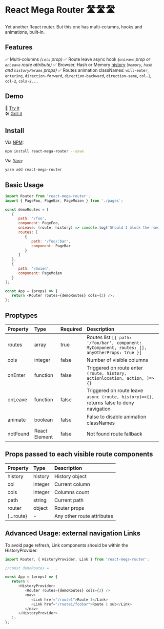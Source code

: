 # React Mega Router 🛣🛣🛣

Yet another React router. But this one has multi-columns, hooks and animations, built-in.

## Features

✅ Multi-columns _(`cols` prop)_
✅ Route leave async hook _(`onLeave` prop or `onLeave` route attribute)_
✅ Browser, Hash or Memory [history](https://www.npmjs.com/package/history) _(`memory`, `hash` and `historyParams` props)_
✅ Routes animation classNames: `will-enter`, `entering`, `direction-forward`, `direction-backward`, `direction-same`, `col-1`, `col-2`, `cols-2`, ...

## Demo

👀 [Try it](https://9uso1.csb.app/)\
🛠 [Grill it](https://codesandbox.io/s/react-mega-router-9uso1)

## Install

Via [NPM](https://docs.npmjs.com/):

```bash
npm install react-mega-router --save
```

Via [Yarn](https://yarnpkg.com/en/):

```bash
yarn add react-mega-router
```

## Basic Usage

```javascript
import Router from 'react-mega-router';
import { PageFoo, PageBar, PageMoien } from './pages';

const demoRoutes = [
   {
      path: '/foo',
      component: PageFoo,
      onLeave: (route, history) => console.log('Should I block the navigation?'),
      routes: [
         {
            path: '/foo/:bar',
            component: PageBar
         }
      ]
   },
   {
      path: '/moien',
      component: PageMoien
   }
];

const App = (props) => {
   return <Router routes={demoRoutes} cols={2} />;
};
```

## Proptypes

| Property | Type          | Required | Description                                                                                   |
| :------- | :------------ | :------- | :-------------------------------------------------------------------------------------------- |
| routes   | array         | true     | Routes list `[{ path: '/foo/bar', component: MyComponent, routes: [], anyOtherProps: true }]` |
| cols     | integer       | false    | Number of visible columns                                                                     |
| onEnter  | function      | false    | Triggered on route enter `(route, history, actionlocation, action, )=>{}`                     |
| onLeave  | function      | false    | Triggered on route leave `async (route, history)=>{}`, returns false to deny navigation       |
| animate  | boolean       | false    | False to disable animation classNames                                                         |
| notFound | React Element | false    | Not found route fallback                                                                      |

## Props passed to each visible route components

| Property   | Type    | Description                |
| :--------- | :------ | :------------------------- |
| history    | history | History object             |
| col        | integer | Current column             |
| cols       | integer | Columns count              |
| path       | string  | Current path               |
| router     | object  | Router props               |
| {...route} | -       | Any other route attributes |

## Advanced Usage: external navigation Links

To avoid page refresh, Link components should be within the HistoryProvider.

```javascript
import Router, { HistoryProvider, Link } from 'react-mega-router';

//const demoRoutes = ...

const App = (props) => {
   return (
      <HistoryProvider>
         <Router routes={demoRoutes} cols={2} />
         <nav>
            <Link href="/route1">Route 1</Link>
            <Link href="/route1/foobar">Route 1 sub</Link>
         </nav>
      </HistoryProvider>
   );
};
```
